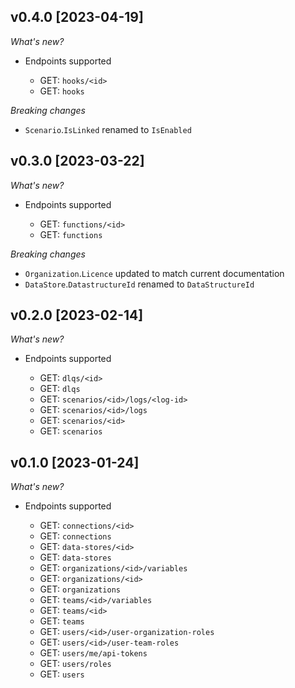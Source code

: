 ## v0.4.0 [2023-04-19]

_What's new?_

- Endpoints supported

  - GET: `hooks/<id>`
  - GET: `hooks`

_Breaking changes_
- `Scenario`.`IsLinked` renamed to `IsEnabled`

## v0.3.0 [2023-03-22]

_What's new?_

- Endpoints supported

  - GET: `functions/<id>`
  - GET: `functions`

_Breaking changes_

  - `Organization`.`Licence` updated to match current documentation
  - `DataStore`.`DatastructureId` renamed to `DataStructureId`
 
## v0.2.0 [2023-02-14]

_What's new?_

- Endpoints supported

  - GET: `dlqs/<id>`
  - GET: `dlqs`
  - GET: `scenarios/<id>/logs/<log-id>`
  - GET: `scenarios/<id>/logs`
  - GET: `scenarios/<id>`
  - GET: `scenarios`

## v0.1.0 [2023-01-24]

_What's new?_

- Endpoints supported

  - GET: `connections/<id>`
  - GET: `connections`
  - GET: `data-stores/<id>`
  - GET: `data-stores`
  - GET: `organizations/<id>/variables`
  - GET: `organizations/<id>`
  - GET: `organizations`
  - GET: `teams/<id>/variables`
  - GET: `teams/<id>`
  - GET: `teams`
  - GET: `users/<id>/user-organization-roles`
  - GET: `users/<id>/user-team-roles`
  - GET: `users/me/api-tokens`
  - GET: `users/roles`
  - GET: `users`
